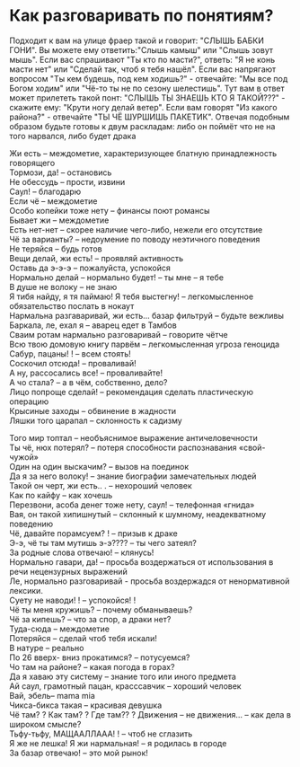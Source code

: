 # Как разговаривать по понятиям?
Подходит к вам на улице фраер такой и говорит: "СЛЫШЬ БАБКИ ГОНИ". Вы можете ему ответить:"Слышь камыш" или "Слышь зовут мышь". Если вас спрашивают "Ты кто по масти?", ответь: "Я не конь масти нет" или "Сделай так, чтоб я тебя нашёл". Если вас напрягают вопросом "Ты кем будешь, под кем ходишь?" - отвечайте: "Мы все под Богом ходим" или "Чё-то ты не по сезону шелестишь". Тут вам в ответ может прилететь такой понт: "СЛЫШЬ ТЫ ЗНАЕШЬ КТО Я ТАКОЙ???" - скажите ему: "Крути ногу делай ветер". Если вам говорят "Из какого района?" - отвечайте "ТЫ ЧЁ ШУРШИШЬ ПАКЕТИК". 
Отвечая подобным образом будьте готовы к двум раскладам: либо он поймёт что не на того нарвался, либо будет драка

Жи есть – междометие, характеризующее блатную принадлежность говорящего  
Тормози, да! – остановись  
Не обессудь – прости, извини  
Саул! – благодарю  
Если чё – междометие  
Особо копейки тоже нету – финансы поют романсы  
Бывает жи – междометие  
Есть нет-нет – скорее наличие чего-либо, нежели его отсутствие  
Чё за варианты? – недоумение по поводу неэтичного поведения  
Не теряйся – будь готов  
Вещи делай, жи есть! – проявляй активность  
Оставь да э-э-э – пожалуйста, успокойся  
Нормально делай – нормально будет! – ты мне – я тебе  
В душе не волоку – не знаю  
Я тибя найду, я тя паймаю! Я тебя выстегну! – легкомысленное обязательство послать в нокаут  
Нармальна разгаваривай, жи есть… базар фильтруй – будьте вежливы  
Баркала, ле, ехал я – аварец едет в Тамбов  
Сваим ротам нармально разговаривай – говорите чётче  
Всю твою домовую книгу парвём – легкомысленная угроза геноцида  
Сабур, пацаны! ! – всем стоять!  
Соскочил отсюда! – проваливай!  
А ну, рассосались все! – проваливайте!  
А чо стала? – а в чём, собственно, дело?  
Лицо попроще cделай! – рекомендация сделать пластическую операцию  
Крысиные заходы – обвинение в жадности  
Ляшки того царапал – склонность к садизму


Того мир топтал – необъяснимое выражение античеловечности  
Ты чё, нюх потерял? – потеря способности распознавания «свой-чужой»  
Один на один выскачим? – вызов на поединок  
Да я за него волоку! – знание биографии замечательных людей  
Такой он черт, жи есть.. . – нехороший человек  
Как по кайфу – как хочешь  
Перезвони, асоба денег тоже нету, саул! – телефонная «гнида»  
Вая, он такой xипишнутый – склонный к шумному, неадекватному поведению  
Чё, давайте порамсуем? ! – призыв к драке  
Э-э, чё ты там мутишь э-э???? – ты чего затеял?  
За родные слова отвечаю! – клянусь!  
Нормально гавари, да! – просьба воздержаться от использования в речи нецензурных выражений  
Ле, нормально разговаривай - просьба воздержадся от ненормативной лексики.  
Суету не наводи! ! – успокойся! !  
Чё ты меня кружишь? – почему обманываешь?  
Чё за кипешь? – что за спор, а драки нет?  
Туда-сюда – междометие  
Потеряйся – сделай чтоб тебя искали!  
В натуре – реально  
По 26 вверх- вниз прокатимся? – потусуемся?  
Чо там на районе? – какая погода в горах?  
Да я хаваю эту систему – знание того или иного предмета  
Ай саул, грамотный пацан, красссавчик – хороший человек  
Вай, эбель– mama mia  
Чикса-бикса такая – красивая девушка  
Чё там? ? Как там? ? Где там?? ? Движения – не движения… – как дела в широком смысле?  
Тьфу-тьфу, МАЩААЛЛААА! ! – чтоб не сглазить  
Я же не лешка! Я жи нармальная! – я родилась в городе  
За базар отвечаю! – это мой рынок!
